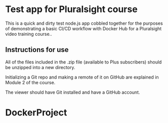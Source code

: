 # Test app for Pluralsight course

This is a quick and dirty test node.js app cobbled together for the purposes of demonstrating a basic CI/CD workflow with Docker Hub for a Pluralsight video training course..

## Instructions for use

All of the files included in the .zip file (available to Plus subscribers) should be unzipped into a new directory.

Initializing a Git repo and making a remote of it on GitHub are explained in Module 2 of the course.

The viewer should have Git installed and have a GitHub account.
# DockerProject
